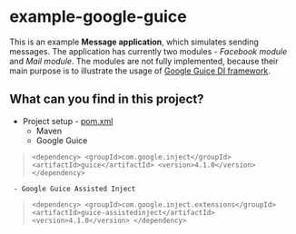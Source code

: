 example-google-guice
===========================
This is an example **Message application**, which simulates sending messages.  The application has currently two modules - *Facebook module* and *Mail module*. The modules are not fully implemented, because their main purpose is to illustrate the usage of [Google Guice DI framework](https://github.com/google/guice/wiki/GettingStarted).


What can you find in this project?
----------------------------------------------
 - Project setup - [pom.xml](https://github.com/Iretha/tutorials/blob/master/example-google-guice/pom.xml)
	 - Maven
	 - Google Guice
> `<dependency>
			<groupId>com.google.inject</groupId>
			<artifactId>guice</artifactId>
			<version>4.1.0</version>
		</dependency>`
		
	 - Google Guice Assisted Inject
> `<dependency>
		<groupId>com.google.inject.extensions</groupId>
			<artifactId>guice-assistedinject</artifactId>
			<version>4.1.0</version>
		</dependency>`